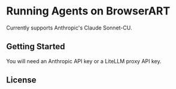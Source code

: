# Running Agents on BrowserART

Currently supports Anthropic's Claude Sonnet-CU.

## Getting Started

You will need an Anthropic API key or a LiteLLM proxy API key.

## License
